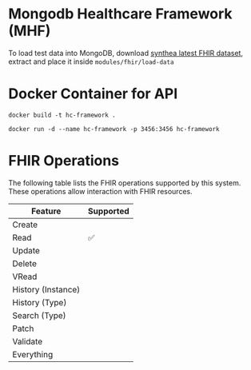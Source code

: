 # Mongodb Healthcare Framework (MHF)

To load test data into MongoDB, download [synthea latest FHIR dataset](https://synthetichealth.github.io/synthea-sample-data/downloads/latest/synthea_sample_data_fhir_latest.zip), extract and place it inside `modules/fhir/load-data`


# Docker Container for API
```
docker build -t hc-framework .
```

```
docker run -d --name hc-framework -p 3456:3456 hc-framework
```

# FHIR Operations

The following table lists the FHIR operations supported by this system. These operations allow interaction with FHIR resources.

| Feature             | Supported |
| ------------------- | --------- |
| Create             |         |
| Read               | ✅       |
| Update             |        |
| Delete             |        |
| VRead              |        |
| History (Instance) |        |
| History (Type)     |        |
| Search (Type)      |        |
| Patch              |        |
| Validate           |        |
| Everything         |        |
